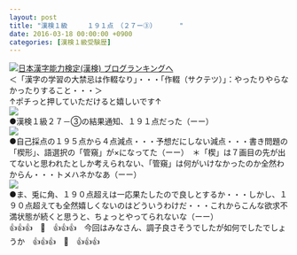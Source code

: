 ```yaml
---
layout: post
title: "漢検１級　　　１９１点　（２７ー③）　　　　"
date: 2016-03-18 00:00:00 +0900
categories: [漢検１級受験歴]
---
```


[![](/syuusyuu9701/assets/images/漢検１級-１９１点-（２７ー③）--br_c_3028_1.gif)](http://blog.with2.net/link.php?1659096:3028 "日本漢字能力検定(漢検) ブログランキングへ")[日本漢字能力検定(漢検) ブログランキングへ](http://blog.with2.net/link.php?1659096:3028)  
＜「漢字の学習の大禁忌は作輟なり」・・・「作輟（サクテツ）」：やったりやらなかったりすること・・・＞  
↑ポチっと押していただけると嬉しいです↑   
![](/syuusyuu9701/assets/images/漢検１級-１９１点-（２７ー③）--48441a2e14d93073aeb29b5b41935437.png)  
●漢検１級２７－③の結果通知、１９１点だった（ーー）  
![](/syuusyuu9701/assets/images/漢検１級-１９１点-（２７ー③）--13b08aaf794e0f000d3af5fb760fd8d3.png)  
●自己採点の１９５点から４点減点・・・予想だにしない減点・・・書き問題の「楔形」、語選択の「管窺」が×になってた（ーー）　＊「楔」は７画目の先が出てないと思われたとしか考えられない、「管窺」は何がいけなかったのか全然わからん・・・トメハネかなあ（ーー）  
![](/syuusyuu9701/assets/images/漢検１級-１９１点-（２７ー③）--a80aa700a0c907a8ce91a8c025441be8.png)  
●ま、兎に角、１９０点超えは一応果たしたので良しとするか・・・しかし、１９０点超えても全然嬉しくないのはどういうわけだ・・・これからこんな欲求不満状態が続くと思うと、ちょっとやってられないな（ーー）  
👍👍👍　🐒　👍👍👍　今回はみなさん、調子良さそうでしたが如何でしたでしょうか　👍👍👍　🐒　👍👍👍  
  